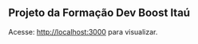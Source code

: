 ## Projeto da Formação Dev Boost Itaú

Acesse: [http://localhost:3000](http://localhost:3000) para visualizar.

